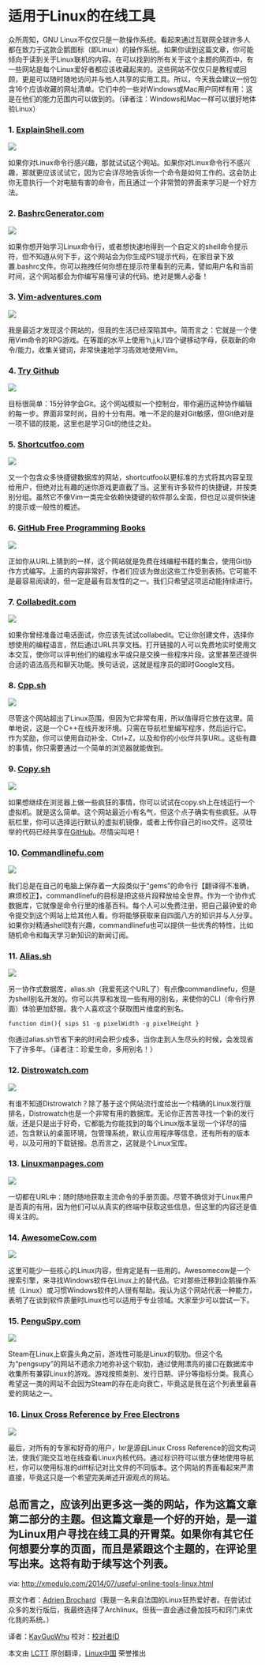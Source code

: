 适用于Linux的在线工具
================================================================================
众所周知，GNU Linux不仅仅只是一款操作系统。看起来通过互联网全球许多人都在致力于这款企鹅图标（即Linux）的操作系统。如果你读到这篇文章，你可能倾向于读到关于Linux联机的内容。在可以找到的所有关于这个主题的网页中，有一些网站是每个Linux爱好者都应该收藏起来的。这些网站不仅仅只是教程或回顾，更是可以随时随地访问并与他人共享的实用工具。所以，今天我会建议一份包含16个应该收藏的网址清单。它们中的一些对Windows或Mac用户同样有用：这是在他们的能力范围内可以做到的。（译者注：Windows和Mac一样可以很好地体验Linux）
### 1. [ExplainShell.com][1] ###

[![](https://farm4.staticflickr.com/3841/14517716647_3b6a1a564d_z.jpg)][2]

如果你对Linux命令行感兴趣，那就试试这个网站。如果你对Linux命令行不感兴趣，那就更应该试试它，因为它会详尽地告诉你一个命令是如何工作的。这会防止你无意执行一个对电脑有害的命令，而且通过一个非常赞的界面来学习是一个好方法。

### 2. [BashrcGenerator.com][3] ###

[![](https://farm4.staticflickr.com/3900/14703872782_033e5acdb8_z.jpg)][4]

如果你想开始学习Linux命令行，或者想快速地得到一个自定义的shell命令提示符，但不知道从何下手，这个网站会为你生成PS1提示代码，在家目录下放置.bashrc文件。你可以拖拽任何你想在提示符里看到的元素，譬如用户名和当前时间，这个网站都会为你编写易懂可读的代码。绝对是懒人必备！

### 3. [Vim-adventures.com][5] ###

[![](https://farm4.staticflickr.com/3838/14681149696_0c533fd6de_z.jpg)][6]

我是最近才发现这个网站的，但我的生活已经深陷其中。简而言之：它就是一个使用Vim命令的RPG游戏。在等距的水平上使用‘h,j,k,l’四个键移动字母，获取新的命令/能力，收集关键词，非常快速地学习高效地使用Vim。

### 4. [Try Github][7] ###

[![](https://farm4.staticflickr.com/3874/14517499739_0452848d68_z.jpg)][8]

目标很简单：15分钟学会Git。这个网站模拟一个控制台，带你遍历这种协作编辑的每一步。界面非常时尚，目的十分有用。唯一不足的是对Git敏感，但Git绝对是一项不错的技能，这里也是学习Git的绝佳之处。

### 5. [Shortcutfoo.com][9] ###

[![](https://farm4.staticflickr.com/3906/14517499799_f142ea37cb_z.jpg)][10]

又一个包含众多快捷键数据库的网站，shortcutfoo以更标准的方式将其内容呈现给用户，但绝对比有趣的迷你游戏更直截了当。这里有许多软件的快捷键，并按类别分组。虽然它不像Vim一类完全依赖快捷键的软件那么全面，但也足以提供快速的提示或一般性的概述。

### 6. [GitHub Free Programming Books][11] ###

[![](https://farm4.staticflickr.com/3867/14517499989_408a28d8be_z.jpg)][12]

正如你从URL上猜到的一样，这个网站就是免费在线编程书籍的集合，使用Git协作方式编写。上面的内容非常好，作者们应该为做出这些工作受到表扬。它可能不是最容易阅读的，但一定是最有启发性的之一。我们只希望这项运动能持续进行。

### 7. [Collabedit.com][13] ###

[![](https://farm3.staticflickr.com/2940/14681150086_2d169d67f9_z.jpg)][14]

如果你曾经准备过电话面试，你应该先试试collabedit。它让你创建文件，选择你想使用的编程语言，然后通过URL共享文档。打开链接的人可以免费地实时使用文本交互，使你可以评判他们的编程水平或只是交换一些程序片段。这里甚至还提供合适的语法高亮和聊天功能。换句话说，这就是程序员的即时Google文档。

### 8. [Cpp.sh][15] ###

[![](https://farm4.staticflickr.com/3840/14700981001_af3ac40b65_z.jpg)][16]

尽管这个网站超出了Linux范围，但因为它非常有用，所以值得将它放在这里。简单地说，这是一个C++在线开发环境。只需在导航栏里编写程序，然后运行它。作为奖励，你可以使用自动补全、Ctrl+Z，以及和你的小伙伴共享URL。这些有趣的事情，你只需要通过一个简单的浏览器就能做到。

### 9. [Copy.sh][17] ###

[![](https://farm4.staticflickr.com/3883/14517479870_da521931eb_z.jpg)][18]

如果想继续在浏览器上做一些疯狂的事情，你可以试试在copy.sh上在线运行一个虚拟机。就是这么简单。这个网站最近小有名气，但这个点子确实有些疯狂。从导航栏里，你可以选择运行默认的虚拟机镜像，或者上传你自己的iso文件。这项壮举的代码已经共享在[GitHub][19]。尽情尖叫吧！

### 10. [Commandlinefu.com][20] ###

[![](https://farm4.staticflickr.com/3887/14517495938_ca3b831ca9_z.jpg)][21]

我们总是在自己的电脑上保存着一大段类似于“gems”的命令行【翻译得不准确，麻烦校正】，commandlinefu的目标是把这些片段释放给全世界。作为一个协作式数据库，它就像是命令行里的维基百科。每个人可以免费注册，把自己最钟爱的命令提交到这个网站上给其他人看。你将能够获取来自四面八方的知识并与人分享。如果你对精通shell饶有兴趣，commandlinefu也可以提供一些优秀的特性，比如随机命令和每天学习新知识的新闻订阅。

### 11. [Alias.sh][22] ###

[![](https://farm4.staticflickr.com/3868/14701762124_a7b3547aca_z.jpg)][23]

另一协作式数据库，alias.sh（我爱死这个URL了）有点像commandlinefu，但是为shell别名开发的。你可以共享和发现一些有用的别名，来使你的CLI（命令行界面）体验更加舒服。我个人喜欢这个获取图片维度的别名。

    function dim(){ sips $1 -g pixelWidth -g pixelHeight }

你通过alias.sh节省下来的时间会积少成多，当你走到人生尽头的时候，会发现省下了许多年。（译者注：珍爱生命，多用别名！）

### 12. [Distrowatch.com][24] ###

[![](https://farm3.staticflickr.com/2910/14681149996_50a45bff78_z.jpg)][25]

有谁不知道Distrowatch？除了基于这个网站流行度给出一个精确的Linux发行版排名，Distrowatch也是一个非常有用的数据库。无论你正苦苦寻找一个新的发行版，还是只是出于好奇，它都能为你能找到的每个Linux版本呈现一个详尽的描述，包含默认的桌面环境，包管理系统，默认应用程序等信息，还有所有的版本号，以及可用的下载链接。总而言之，这就是个Linux宝库。

### 13. [Linuxmanpages.com][26] ###

[![](https://farm4.staticflickr.com/3911/14704165765_8e30cb3d3f_z.jpg)][27]

一切都在URL中：随时随地获取主流命令的手册页面。尽管不确信对于Linux用户是否真的有用，因为他们可以从真实的终端中获取这些信息，但这里的内容还是值得关注的。

### 14. [AwesomeCow.com][28] ###

[![](https://farm6.staticflickr.com/5558/14704165965_02b10ee293_z.jpg)][29]

这里可能少一些核心的Linux内容，但肯定是有一些用的。Awesomecow是一个搜索引擎，来寻找Windows软件在Linux上的替代品。它对那些迁移到企鹅操作系统（Linux）或习惯Windows软件的人很有帮助。我认为这个网站代表一种能力，表明了在谈到软件质量时Linux也可以适用于专业领域。大家至少可以尝试一下。

### 15. [PenguSpy.com][30] ###

[![](https://farm4.staticflickr.com/3904/14517495728_f6877e8e3b_z.jpg)][31]

Steam在Linux上崭露头角之前，游戏性可能是Linux的软肋。但这个名为“pengsupy”的网站不遗余力地弥补这个软肋，通过使用漂亮的接口在数据库中收集所有兼容Linux的游戏。游戏按照类别、发行日期、评分等指标分类。我真心希望这一类的网站不会因为Steam的存在走向衰亡，毕竟这是我在这个列表里最喜爱的网站之一。

### 16. [Linux Cross Reference by Free Electrons][32] ###

[![](https://farm4.staticflickr.com/3913/14712049464_6b666e2cfa_z.jpg)][33]

最后，对所有的专家和好奇的用户，lxr是源自Linux Cross Reference的回文构词法，使我们能交互地在线查看Linux内核代码。通过标识符可以很方便地使用导航栏，你可以使用标准的diff标记对比文件的不同版本。这个网站的界面看起来严肃直接，毕竟这只是一个希望完美阐述开源观点的网站。

总而言之，应该列出更多这一类的网站，作为这篇文章第二部分的主题。但这篇文章是一个好的开始，是一道为Linux用户寻找在线工具的开胃菜。如果你有其它任何想要分享的页面，而且是紧跟这个主题的，在评论里写出来。这将有助于续写这个列表。
--------------------------------------------------------------------------------

via: http://xmodulo.com/2014/07/useful-online-tools-linux.html

原文作者：[Adrien Brochard][a]（我是一名来自法国的Linux狂热爱好者。在尝试过众多的发行版后，我最终选择了Archlinux。但我一直会通过叠加技巧和窍门来优化我的系统。）

译者：[KayGuoWhu](https://github.com/KayGuoWhu) 校对：[校对者ID](https://github.com/校对者ID)

本文由 [LCTT](https://github.com/LCTT/TranslateProject) 原创翻译，[Linux中国](http://linux.cn/) 荣誉推出

[a]:http://xmodulo.com/author/adrien
[1]:http://explainshell.com/
[2]:https://www.flickr.com/photos/xmodulo/14517716647/
[3]:http://bashrcgenerator.com/
[4]:https://www.flickr.com/photos/xmodulo/14703872782/
[5]:http://vim-adventures.com/
[6]:https://www.flickr.com/photos/xmodulo/14681149696/
[7]:https://try.github.io/
[8]:https://www.flickr.com/photos/xmodulo/14517499739/
[9]:https://www.shortcutfoo.com/
[10]:https://www.flickr.com/photos/xmodulo/14517499799/
[11]:https://github.com/vhf/free-programming-books/blob/master/free-programming-books.md
[12]:https://www.flickr.com/photos/xmodulo/14517499989/
[13]:http://collabedit.com/
[14]:https://www.flickr.com/photos/xmodulo/14681150086/
[15]:http://cpp.sh/
[16]:https://www.flickr.com/photos/xmodulo/14700981001/
[17]:http://copy.sh/v24/
[18]:https://www.flickr.com/photos/xmodulo/14517479870/
[19]:https://github.com/copy/v86
[20]:http://www.commandlinefu.com/
[21]:https://www.flickr.com/photos/xmodulo/14517495938/
[22]:http://alias.sh/
[23]:https://www.flickr.com/photos/xmodulo/14701762124/
[24]:http://distrowatch.com/
[25]:https://www.flickr.com/photos/xmodulo/14681149996/
[26]:http://www.linuxmanpages.com/
[27]:https://www.flickr.com/photos/xmodulo/14704165765/
[28]:http://awesomecow.com/
[29]:https://www.flickr.com/photos/xmodulo/14704165965/
[30]:http://www.penguspy.com/
[31]:https://www.flickr.com/photos/xmodulo/14517495728/
[32]:http://lxr.free-electrons.com/
[33]:https://www.flickr.com/photos/xmodulo/14712049464/
